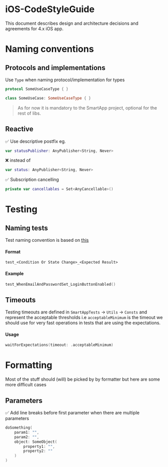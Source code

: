 # iOS-CodeStyleGuide

This document describes design and architecture decisions and agreements for 4.x iOS app.


# Naming conventions

## Protocols and implementations

Use `Type` when naming protocol/implementation for types
```swift
protocol SomeUseCaseType { }

class SomeUseCase: SomeUseCaseType { }
```
> As for now it is mandatory to the SmartApp project, optional for the rest of libs.

## Reactive

:white_check_mark: Use descriptive postfix eg. 
```swift
var statusPublisher: AnyPublisher<String, Never>
``` 
:x: instead of 
```swift
var status: AnyPublisher<String, Never>
```

:white_check_mark: Subscription cancelling
```swift
private var cancellables = Set<AnyCancellable>()
```

# Testing

## Naming tests
Test naming convention is based on [this](https://www.appsdeveloperblog.com/naming-ios-unit-test-methods/)

#### Format
`test_<Condition Or State Change>_<Expected Result>`

#### Example
```swift
test_WhenEmailAndPasswordSet_LoginButtonEnabled()
```

## Timeouts
Testing timeouts are defined in `SmartAppTests` -> `Utils` -> `Consts` and represent the acceptable thresholds i.e `acceptableMinimum` is the timeout we should use for very fast operations in tests that are using the expectations.

#### Usage
```swift
waitForExpectations(timeout: .acceptableMinimum)
```

# Formatting
Most of the stuff should (will) be picked by by formatter but here are some more difficult cases

## Parameters
:white_check_mark: Add line breaks before first parameter when there are multiple parameters
```swift
doSomething(
    param1: "",
    param2: "",
    object: SomeObject(
        property1: "",
        property2: ""
    )
)
``` 
